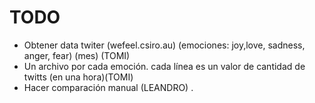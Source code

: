 # TODO
* Obtener data twiter (wefeel.csiro.au) (emociones: joy,love, sadness, anger, fear) (mes) (TOMI)
* Un archivo por cada emoción. cada línea es un valor de cantidad de twitts (en una hora)(TOMI)
* Hacer comparación manual (LEANDRO)
.

